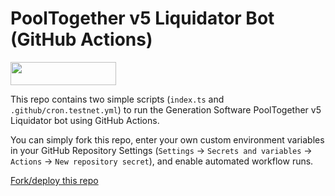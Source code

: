 # PoolTogether v5 Liquidator Bot (GitHub Actions)

[<img src="https://github.com/GenerationSoftware/pt-v5-liquidator-gh-action-bot/blob/main/one-click-deploy@2x.png?raw=true" width="169" height="37"/>](https://github.com/GenerationSoftware/pt-v5-liquidator-gh-action-bot/fork "one click deploy button")

This repo contains two simple scripts (`index.ts` and `.github/cron.testnet.yml`) to run the Generation Software PoolTogether v5 Liquidator bot using GitHub Actions.

You can simply fork this repo, enter your own custom environment variables in your GitHub Repository Settings (`Settings` -> `Secrets and variables` -> `Actions` -> `New repository secret`), and enable automated workflow runs.

[Fork/deploy this repo](https://github.com/GenerationSoftware/pt-v5-liquidator-gh-action-bot/fork)


